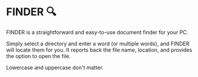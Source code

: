 # FINDER 🔍

FINDER is a straightforward and easy-to-use document finder for your PC. 

Simply select a directory and enter a word (or multiple words), and FINDER will locate them for you. It reports back the file name, location, and provides the option to open the file. 

Lowercase and uppercase don't matter.
